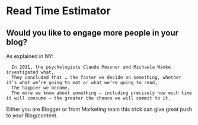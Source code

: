 # Read Time Estimator
## Would you like to engage more people in your blog?

As explained in NY:
```
  In 2011, the psychologists Claude Messner and Michaela Wänke investigated what, 
  They concluded that … the faster we decide on something, whether it’s what we’re going to eat or what we’re going to read, 
  the happier we become.
  The more we know about something — including precisely how much time it will consume — the greater the chance we will commit to it.

``` 
Either you are Blogger or from Marketing team this trick can give great push to your Blog/content.

